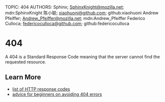 TOPIC: 404
AUTHORS: Sphinx; SphinxKnight@mozilla.net; mdn:SphinxKnight
         陈小聪; xiaohuoni@github.com; github:xiaohuoni
         Andrew Pfeiffer; Andrew_Pfeiffer@mozilla.net; mdn:Andrew_Pfeiffer
         Federico Culloca; federicoculloca@github.com; github:federicoculloca

# 404

A 404 is a Standard Response Code meaning that the server cannot find the requested resource.

## Learn More

- [list of HTTP response codes](https://developer.mozilla.org/en-US/docs/Web/HTTP/Response_codes)
- [advice for beginners on avoiding 404 errors](https://developer.mozilla.org/en-US/Learn/Checking_that_your_web_site_is_working_properly)
